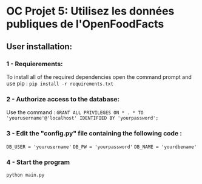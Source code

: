 # OC Projet 5: Utilisez les données publiques de l'OpenFoodFacts

## User installation:

### 1 - Requierements:
To install all of the required dependencies open the command prompt and use pip : `pip install -r requirements.txt`

### 2 - Authorize access to the database:
Use the command : `GRANT ALL PRIVILEGES ON * . * TO 'yourusername'@'localhost' IDENTIFIED BY 'yourpassword';`

### 3 - Edit the "config.py" file containing the following code :
`DB_USER = 'yourusername'`
`DB_PW = 'yourpassword'`
`DB_NAME = 'yourdbename' `

### 4 - Start the program
`python main.py`


